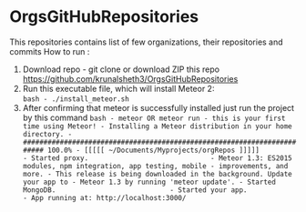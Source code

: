 # OrgsGitHubRepositories
This repositories contains list of few organizations, their repositories and commits
How to run :

1. Download repo
            - git clone or download ZIP this repo https://github.com/krunalsheth3/OrgsGitHubRepositories
2. Run this executable file, which will install Meteor 2:  
            ```bash
            - ./install_meteor.sh
            ```
3. After confirming that meteor is successfully installed just run the project by this command
            ```bash
            - meteor OR meteor run
            - this is your first time using Meteor!
            - Installing a Meteor distribution in your home directory.
            - ######################################################################## 100.0%
            - [[[[[ ~/Documents/Myprojects/orgRepos ]]]]]                                        
            - Started proxy.                             
            - Meteor 1.3: ES2015 modules, npm integration, app testing, mobile
            - improvements, and more.
            - This release is being downloaded in the background. Update your app to
            - Meteor 1.3 by running 'meteor update'.
            - Started MongoDB.                           
            - Started your app.                          
            - App running at: http://localhost:3000/
            ```


